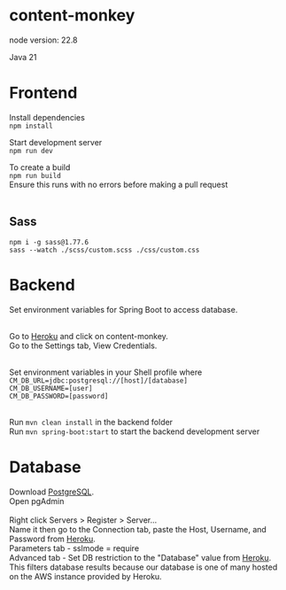 # content-monkey
node version: 22.8

Java 21

# Frontend

Install dependencies <br>
`npm install` <br>

Start development server <br>
`npm run dev` <br>

To create a build <br>
`npm run build` <br>
Ensure this runs with no errors before making a pull request <br><br>

## Sass
`npm i -g sass@1.77.6` <br>
`sass --watch ./scss/custom.scss ./css/custom.css` <br>

# Backend

Set environment variables for Spring Boot to access database. <br><br>

Go to <a href="https://data.heroku.com/">Heroku<a/> and click on content-monkey. <br>
Go to the Settings tab, View Credentials. <br><br>

Set environment variables in your Shell profile where <br>
`CM_DB_URL=jdbc:postgresql://[host]/[database]`<br>
`CM_DB_USERNAME=[user]`<br>
`CM_DB_PASSWORD=[password]`<br><br>

Run `mvn clean install` in the backend folder <br>
Run `mvn spring-boot:start` to start the backend development server <br>

# Database

Download <a href="https://www.postgresql.org/download/">PostgreSQL<a />. <br>
Open pgAdmin <br><br>
Right click Servers > Register > Server...<br>
Name it then go to the Connection tab, paste the Host, Username, and Password from <a href="https://data.heroku.com/">Heroku<a/>. <br>
Parameters tab - sslmode = require <br>
Advanced tab - Set DB restriction to the "Database" value from <a href="https://data.heroku.com/">Heroku<a/>. This filters database results because our database is one of many hosted on the AWS instance provided by Heroku.<br>
